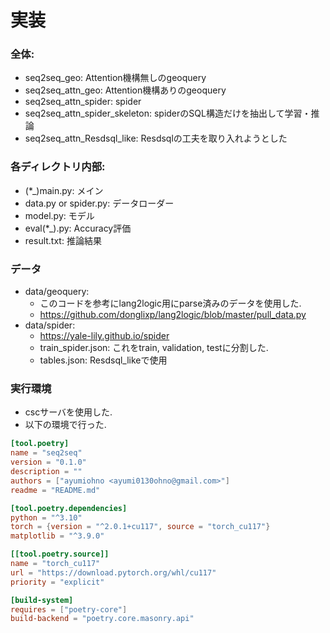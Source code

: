 実装
=

### 全体: 
- seq2seq_geo: Attention機構無しのgeoquery
- seq2seq_attn_geo: Attention機構ありのgeoquery
- seq2seq_attn_spider: spider
- seq2seq_attn_spider_skeleton: spiderのSQL構造だけを抽出して学習・推論
- seq2seq_attn_Resdsql_like: Resdsqlの工夫を取り入れようとした

### 各ディレクトリ内部: 
- (*_)main.py: メイン
- data.py or spider.py: データローダー
- model.py: モデル
- eval(*_).py: Accuracy評価
- result.txt: 推論結果

### データ
- data/geoquery: 
    - このコードを参考にlang2logic用にparse済みのデータを使用した. 
    - https://github.com/donglixp/lang2logic/blob/master/pull_data.py
- data/spider:
    - https://yale-lily.github.io/spider
    - train_spider.json: これをtrain, validation, testに分割した. 
    - tables.json: Resdsql_likeで使用

### 実行環境
- cscサーバを使用した.
- 以下の環境で行った. 
``` toml
[tool.poetry]
name = "seq2seq"
version = "0.1.0"
description = ""
authors = ["ayumiohno <ayumi0130ohno@gmail.com>"]
readme = "README.md"

[tool.poetry.dependencies]
python = "^3.10"
torch = {version = "^2.0.1+cu117", source = "torch_cu117"}
matplotlib = "^3.9.0"

[[tool.poetry.source]]
name = "torch_cu117"
url = "https://download.pytorch.org/whl/cu117"
priority = "explicit"

[build-system]
requires = ["poetry-core"]
build-backend = "poetry.core.masonry.api"
```